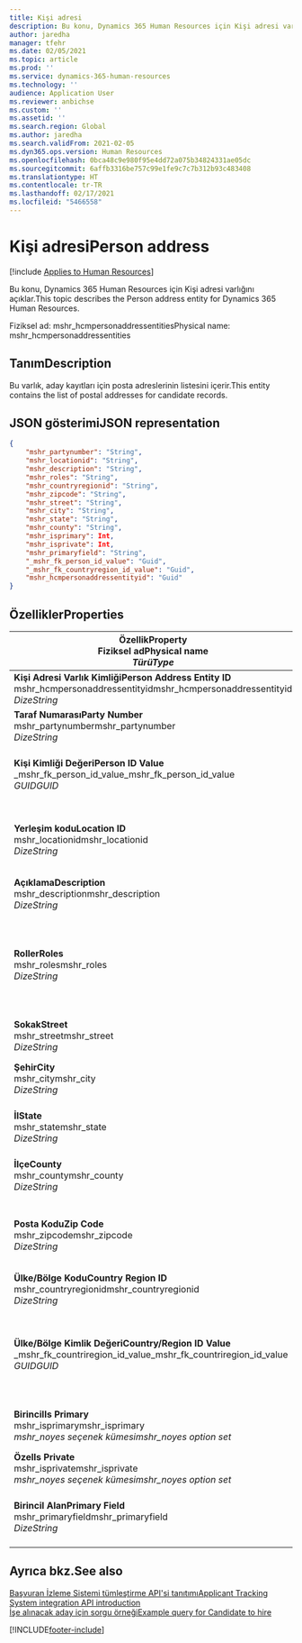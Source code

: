 ```yaml
---
title: Kişi adresi
description: Bu konu, Dynamics 365 Human Resources için Kişi adresi varlığını açıklar.
author: jaredha
manager: tfehr
ms.date: 02/05/2021
ms.topic: article
ms.prod: ''
ms.service: dynamics-365-human-resources
ms.technology: ''
audience: Application User
ms.reviewer: anbichse
ms.custom: ''
ms.assetid: ''
ms.search.region: Global
ms.author: jaredha
ms.search.validFrom: 2021-02-05
ms.dyn365.ops.version: Human Resources
ms.openlocfilehash: 0bca48c9e980f95e4dd72a075b34824331ae05dc
ms.sourcegitcommit: 6affb3316be757c99e1fe9c7c7b312b93c483408
ms.translationtype: HT
ms.contentlocale: tr-TR
ms.lasthandoff: 02/17/2021
ms.locfileid: "5466558"
---
```

# <a name="person-address"></a><span data-ttu-id="4888b-103">Kişi adresi</span><span class="sxs-lookup"><span data-stu-id="4888b-103">Person address</span></span>

[!include [Applies to Human Resources](../includes/applies-to-hr.md)]

<span data-ttu-id="4888b-104">Bu konu, Dynamics 365 Human Resources için Kişi adresi varlığını açıklar.</span><span class="sxs-lookup"><span data-stu-id="4888b-104">This topic describes the Person address entity for Dynamics 365 Human Resources.</span></span>

<span data-ttu-id="4888b-105">Fiziksel ad: mshr_hcmpersonaddressentities</span><span class="sxs-lookup"><span data-stu-id="4888b-105">Physical name: mshr_hcmpersonaddressentities</span></span>

## <a name="description"></a><span data-ttu-id="4888b-106">Tanım</span><span class="sxs-lookup"><span data-stu-id="4888b-106">Description</span></span>

<span data-ttu-id="4888b-107">Bu varlık, aday kayıtları için posta adreslerinin listesini içerir.</span><span class="sxs-lookup"><span data-stu-id="4888b-107">This entity contains the list of postal addresses for candidate records.</span></span>

## <a name="json-representation"></a><span data-ttu-id="4888b-108">JSON gösterimi</span><span class="sxs-lookup"><span data-stu-id="4888b-108">JSON representation</span></span>

```json
{
    "mshr_partynumber": "String",
    "mshr_locationid": "String",
    "mshr_description": "String",
    "mshr_roles": "String",
    "mshr_countryregionid": "String",
    "mshr_zipcode": "String",
    "mshr_street": "String",
    "mshr_city": "String",
    "mshr_state": "String",
    "mshr_county": "String",
    "mshr_isprimary": Int,
    "mshr_isprivate": Int,
    "mshr_primaryfield": "String",
    "_mshr_fk_person_id_value": "Guid",
    "_mshr_fk_countryregion_id_value": "Guid",
    "mshr_hcmpersonaddressentityid": "Guid"
}
```

## <a name="properties"></a><span data-ttu-id="4888b-109">Özellikler</span><span class="sxs-lookup"><span data-stu-id="4888b-109">Properties</span></span>

| <span data-ttu-id="4888b-110">Özellik</span><span class="sxs-lookup"><span data-stu-id="4888b-110">Property</span></span><br><span data-ttu-id="4888b-111">**Fiziksel ad**</span><span class="sxs-lookup"><span data-stu-id="4888b-111">**Physical name**</span></span><br><span data-ttu-id="4888b-112">**_Türü_**</span><span class="sxs-lookup"><span data-stu-id="4888b-112">**_Type_**</span></span> | <span data-ttu-id="4888b-113">Kullan</span><span class="sxs-lookup"><span data-stu-id="4888b-113">Use</span></span> | <span data-ttu-id="4888b-114">Tanım</span><span class="sxs-lookup"><span data-stu-id="4888b-114">Description</span></span> |
| --- | --- | --- |
| <span data-ttu-id="4888b-115">**Kişi Adresi Varlık Kimliği**</span><span class="sxs-lookup"><span data-stu-id="4888b-115">**Person Address Entity ID**</span></span><br><span data-ttu-id="4888b-116">mshr_hcmpersonaddressentityid</span><span class="sxs-lookup"><span data-stu-id="4888b-116">mshr_hcmpersonaddressentityid</span></span><br><span data-ttu-id="4888b-117">*Dize*</span><span class="sxs-lookup"><span data-stu-id="4888b-117">*String*</span></span> | <span data-ttu-id="4888b-118">Salt okunur</span><span class="sxs-lookup"><span data-stu-id="4888b-118">Read-only</span></span><br><span data-ttu-id="4888b-119">Gerekli</span><span class="sxs-lookup"><span data-stu-id="4888b-119">Required</span></span> | <span data-ttu-id="4888b-120">Varlık kaydı için sistem tarafından oluşturulan benzersiz tanımlayıcı.</span><span class="sxs-lookup"><span data-stu-id="4888b-120">System-generated unique identifier for the entity record.</span></span> |
| <span data-ttu-id="4888b-121">**Taraf Numarası**</span><span class="sxs-lookup"><span data-stu-id="4888b-121">**Party Number**</span></span><br><span data-ttu-id="4888b-122">mshr_partynumber</span><span class="sxs-lookup"><span data-stu-id="4888b-122">mshr_partynumber</span></span><br><span data-ttu-id="4888b-123">*Dize*</span><span class="sxs-lookup"><span data-stu-id="4888b-123">*String*</span></span> | <span data-ttu-id="4888b-124">Okuma/yazma</span><span class="sxs-lookup"><span data-stu-id="4888b-124">Read/write</span></span><br><span data-ttu-id="4888b-125">Gerekli</span><span class="sxs-lookup"><span data-stu-id="4888b-125">Required</span></span> | <span data-ttu-id="4888b-126">İlişkili taraf (kişi) kaydının kimliği.</span><span class="sxs-lookup"><span data-stu-id="4888b-126">The ID of the associated party (person) record.</span></span> |
| <span data-ttu-id="4888b-127">**Kişi Kimliği Değeri**</span><span class="sxs-lookup"><span data-stu-id="4888b-127">**Person ID Value**</span></span><br><span data-ttu-id="4888b-128">_mshr_fk_person_id_value</span><span class="sxs-lookup"><span data-stu-id="4888b-128">_mshr_fk_person_id_value</span></span><br><span data-ttu-id="4888b-129">*GUID*</span><span class="sxs-lookup"><span data-stu-id="4888b-129">*GUID*</span></span> | <span data-ttu-id="4888b-130">Salt okunur</span><span class="sxs-lookup"><span data-stu-id="4888b-130">Read-only</span></span><br><span data-ttu-id="4888b-131">Gerekli</span><span class="sxs-lookup"><span data-stu-id="4888b-131">Required</span></span><br><span data-ttu-id="4888b-132">Yabancı anahtar: mshr_dirpersonentity içindeki mshr_dirpersonentityid</span><span class="sxs-lookup"><span data-stu-id="4888b-132">Foreign key: mshr_dirpersonentityid of mshr_dirpersonentity</span></span> | <span data-ttu-id="4888b-133">Taraf (kişi) varlık kaydının sistem tarafından oluşturulan tanımlayıcısı.</span><span class="sxs-lookup"><span data-stu-id="4888b-133">The system-generated identifier of the party (person) entity record.</span></span> |
| <span data-ttu-id="4888b-134">**Yerleşim kodu**</span><span class="sxs-lookup"><span data-stu-id="4888b-134">**Location ID**</span></span><br><span data-ttu-id="4888b-135">mshr_locationid</span><span class="sxs-lookup"><span data-stu-id="4888b-135">mshr_locationid</span></span><br><span data-ttu-id="4888b-136">*Dize*</span><span class="sxs-lookup"><span data-stu-id="4888b-136">*String*</span></span> | <span data-ttu-id="4888b-137">Okuma/yazma</span><span class="sxs-lookup"><span data-stu-id="4888b-137">Read/write</span></span><br><span data-ttu-id="4888b-138">Gerekli</span><span class="sxs-lookup"><span data-stu-id="4888b-138">Required</span></span> | <span data-ttu-id="4888b-139">Adres kaydının konum kimliği.</span><span class="sxs-lookup"><span data-stu-id="4888b-139">The location ID of the address record.</span></span> <span data-ttu-id="4888b-140">mshr_logisticspostaladdresslocationcdsentity varlığında ayarlayın.</span><span class="sxs-lookup"><span data-stu-id="4888b-140">Set up in mshr_logisticspostaladdresslocationcdsentity entity.</span></span> |
| <span data-ttu-id="4888b-141">**Açıklama**</span><span class="sxs-lookup"><span data-stu-id="4888b-141">**Description**</span></span><br><span data-ttu-id="4888b-142">mshr_description</span><span class="sxs-lookup"><span data-stu-id="4888b-142">mshr_description</span></span><br><span data-ttu-id="4888b-143">*Dize*</span><span class="sxs-lookup"><span data-stu-id="4888b-143">*String*</span></span> | <span data-ttu-id="4888b-144">Okuma/yazma</span><span class="sxs-lookup"><span data-stu-id="4888b-144">Read/write</span></span><br><span data-ttu-id="4888b-145">Gerekli</span><span class="sxs-lookup"><span data-stu-id="4888b-145">Required</span></span> | <span data-ttu-id="4888b-146">Adayın adresinin açıklaması.</span><span class="sxs-lookup"><span data-stu-id="4888b-146">A description of the candidate’s address.</span></span> |
| <span data-ttu-id="4888b-147">**Roller**</span><span class="sxs-lookup"><span data-stu-id="4888b-147">**Roles**</span></span><br><span data-ttu-id="4888b-148">mshr_roles</span><span class="sxs-lookup"><span data-stu-id="4888b-148">mshr_roles</span></span><br><span data-ttu-id="4888b-149">*Dize*</span><span class="sxs-lookup"><span data-stu-id="4888b-149">*String*</span></span> | <span data-ttu-id="4888b-150">Okuma/yazma</span><span class="sxs-lookup"><span data-stu-id="4888b-150">Read/write</span></span><br><span data-ttu-id="4888b-151">Gerekli</span><span class="sxs-lookup"><span data-stu-id="4888b-151">Required</span></span> | <span data-ttu-id="4888b-152">Bu adres için atanan roller.</span><span class="sxs-lookup"><span data-stu-id="4888b-152">The roles assigned for this address.</span></span> <span data-ttu-id="4888b-153">Birden fazla rol atanabilir.</span><span class="sxs-lookup"><span data-stu-id="4888b-153">More than one role can be assigned.</span></span> <span data-ttu-id="4888b-154">Her rol noktalı virgülle ayrılmalıdır.</span><span class="sxs-lookup"><span data-stu-id="4888b-154">Each role should be separated by a semicolon.</span></span> <span data-ttu-id="4888b-155">mshr_logisticslocationroleentity varlığında bulunan geçerli değerler.</span><span class="sxs-lookup"><span data-stu-id="4888b-155">Valid values contained in the mshr_logisticslocationroleentity entity.</span></span> |
| <span data-ttu-id="4888b-156">**Sokak**</span><span class="sxs-lookup"><span data-stu-id="4888b-156">**Street**</span></span><br><span data-ttu-id="4888b-157">mshr_street</span><span class="sxs-lookup"><span data-stu-id="4888b-157">mshr_street</span></span><br><span data-ttu-id="4888b-158">*Dize*</span><span class="sxs-lookup"><span data-stu-id="4888b-158">*String*</span></span> | <span data-ttu-id="4888b-159">Okuma/yazma</span><span class="sxs-lookup"><span data-stu-id="4888b-159">Read/write</span></span><br><span data-ttu-id="4888b-160">İsteğe bağlı</span><span class="sxs-lookup"><span data-stu-id="4888b-160">Optional</span></span> | <span data-ttu-id="4888b-161">Sokak numarası.</span><span class="sxs-lookup"><span data-stu-id="4888b-161">The street number.</span></span> |
| <span data-ttu-id="4888b-162">**Şehir**</span><span class="sxs-lookup"><span data-stu-id="4888b-162">**City**</span></span><br><span data-ttu-id="4888b-163">mshr_city</span><span class="sxs-lookup"><span data-stu-id="4888b-163">mshr_city</span></span><br><span data-ttu-id="4888b-164">*Dize*</span><span class="sxs-lookup"><span data-stu-id="4888b-164">*String*</span></span> | <span data-ttu-id="4888b-165">Okuma/yazma</span><span class="sxs-lookup"><span data-stu-id="4888b-165">Read/write</span></span><br><span data-ttu-id="4888b-166">İsteğe bağlı</span><span class="sxs-lookup"><span data-stu-id="4888b-166">Optional</span></span> | <span data-ttu-id="4888b-167">Adresin bulunduğu şehir.</span><span class="sxs-lookup"><span data-stu-id="4888b-167">The city of the address.</span></span> <span data-ttu-id="4888b-168">mshr_logisticsaddresscityentity varlığında ayarlanır.</span><span class="sxs-lookup"><span data-stu-id="4888b-168">Set up in mshr_logisticsaddresscityentity entity.</span></span> |
| <span data-ttu-id="4888b-169">**İl**</span><span class="sxs-lookup"><span data-stu-id="4888b-169">**State**</span></span><br><span data-ttu-id="4888b-170">mshr_state</span><span class="sxs-lookup"><span data-stu-id="4888b-170">mshr_state</span></span><br><span data-ttu-id="4888b-171">*Dize*</span><span class="sxs-lookup"><span data-stu-id="4888b-171">*String*</span></span> | <span data-ttu-id="4888b-172">Okuma/yazma</span><span class="sxs-lookup"><span data-stu-id="4888b-172">Read/write</span></span><br><span data-ttu-id="4888b-173">İsteğe bağlı</span><span class="sxs-lookup"><span data-stu-id="4888b-173">Optional</span></span> | <span data-ttu-id="4888b-174">Adresin bulunduğu il.</span><span class="sxs-lookup"><span data-stu-id="4888b-174">The state of the address.</span></span> <span data-ttu-id="4888b-175">mshr_logisticsaddressstateentity varlığında ayarlanır.</span><span class="sxs-lookup"><span data-stu-id="4888b-175">Set up in mshr_logisticsaddressstateentity entity.</span></span> |
| <span data-ttu-id="4888b-176">**İlçe**</span><span class="sxs-lookup"><span data-stu-id="4888b-176">**County**</span></span><br><span data-ttu-id="4888b-177">mshr_county</span><span class="sxs-lookup"><span data-stu-id="4888b-177">mshr_county</span></span><br><span data-ttu-id="4888b-178">*Dize*</span><span class="sxs-lookup"><span data-stu-id="4888b-178">*String*</span></span> | <span data-ttu-id="4888b-179">Okuma/yazma</span><span class="sxs-lookup"><span data-stu-id="4888b-179">Read/write</span></span><br><span data-ttu-id="4888b-180">İsteğe bağlı</span><span class="sxs-lookup"><span data-stu-id="4888b-180">Optional</span></span> | <span data-ttu-id="4888b-181">Adresin bulunduğu ilçe.</span><span class="sxs-lookup"><span data-stu-id="4888b-181">The county of the address.</span></span> <span data-ttu-id="4888b-182">mshr_logisticsaddresscountyentity varlığında ayarlanır.</span><span class="sxs-lookup"><span data-stu-id="4888b-182">Set up in mshr_logisticsaddresscountyentity entity.</span></span> |
| <span data-ttu-id="4888b-183">**Posta Kodu**</span><span class="sxs-lookup"><span data-stu-id="4888b-183">**Zip Code**</span></span><br><span data-ttu-id="4888b-184">mshr_zipcode</span><span class="sxs-lookup"><span data-stu-id="4888b-184">mshr_zipcode</span></span><br><span data-ttu-id="4888b-185">*Dize*</span><span class="sxs-lookup"><span data-stu-id="4888b-185">*String*</span></span> | <span data-ttu-id="4888b-186">Okuma/yazma</span><span class="sxs-lookup"><span data-stu-id="4888b-186">Read/write</span></span><br><span data-ttu-id="4888b-187">İsteğe bağlı</span><span class="sxs-lookup"><span data-stu-id="4888b-187">Optional</span></span> | <span data-ttu-id="4888b-188">Adresin posta kodu.</span><span class="sxs-lookup"><span data-stu-id="4888b-188">The zip/postal code of the address.</span></span> <span data-ttu-id="4888b-189">mshr_logisticsaddresspostalcodeentity varlığında ayarlanır.</span><span class="sxs-lookup"><span data-stu-id="4888b-189">Set up in mshr_logisticsaddresspostalcodeentity entity.</span></span> |
| <span data-ttu-id="4888b-190">**Ülke/Bölge Kodu**</span><span class="sxs-lookup"><span data-stu-id="4888b-190">**Country Region ID**</span></span><br><span data-ttu-id="4888b-191">mshr_countryregionid</span><span class="sxs-lookup"><span data-stu-id="4888b-191">mshr_countryregionid</span></span><br><span data-ttu-id="4888b-192">*Dize*</span><span class="sxs-lookup"><span data-stu-id="4888b-192">*String*</span></span> | <span data-ttu-id="4888b-193">Okuma/yazma</span><span class="sxs-lookup"><span data-stu-id="4888b-193">Read/write</span></span><br><span data-ttu-id="4888b-194">İsteğe bağlı</span><span class="sxs-lookup"><span data-stu-id="4888b-194">Optional</span></span> | <span data-ttu-id="4888b-195">Adresin bulunduğu ülke veya bölge.</span><span class="sxs-lookup"><span data-stu-id="4888b-195">The country or region of the address.</span></span> |
| <span data-ttu-id="4888b-196">**Ülke/Bölge Kimlik Değeri**</span><span class="sxs-lookup"><span data-stu-id="4888b-196">**Country/Region ID Value**</span></span><br><span data-ttu-id="4888b-197">_mshr_fk_countriregion_id_value</span><span class="sxs-lookup"><span data-stu-id="4888b-197">_mshr_fk_countriregion_id_value</span></span><br><span data-ttu-id="4888b-198">*GUID*</span><span class="sxs-lookup"><span data-stu-id="4888b-198">*GUID*</span></span> | <span data-ttu-id="4888b-199">Salt okunur</span><span class="sxs-lookup"><span data-stu-id="4888b-199">Read-only</span></span><br><span data-ttu-id="4888b-200">İsteğe bağlı</span><span class="sxs-lookup"><span data-stu-id="4888b-200">Optional</span></span><br><span data-ttu-id="4888b-201">Yabancı anahtar: mshr_logisticsaddresscountryregionentity içindeki mshr_logisticaddresscountryregionentityid</span><span class="sxs-lookup"><span data-stu-id="4888b-201">Foreign key: mshr_logisticaddresscountryregionentityid of mshr_logisticsaddresscountryregionentity</span></span> | <span data-ttu-id="4888b-202">Adresin ülkesinin/bölgesinin sistem tarafından oluşturulan benzersiz tanımlayıcısı.</span><span class="sxs-lookup"><span data-stu-id="4888b-202">System-generated unique identifier of the country/region of the address.</span></span> |
| <span data-ttu-id="4888b-203">**Birincil**</span><span class="sxs-lookup"><span data-stu-id="4888b-203">**Is Primary**</span></span><br><span data-ttu-id="4888b-204">mshr_isprimary</span><span class="sxs-lookup"><span data-stu-id="4888b-204">mshr_isprimary</span></span><br><span data-ttu-id="4888b-205">*mshr_noyes seçenek kümesi*</span><span class="sxs-lookup"><span data-stu-id="4888b-205">*mshr_noyes option set*</span></span> | <span data-ttu-id="4888b-206">Okuma/yazma</span><span class="sxs-lookup"><span data-stu-id="4888b-206">Read/write</span></span><br><span data-ttu-id="4888b-207">Gerekli</span><span class="sxs-lookup"><span data-stu-id="4888b-207">Required</span></span> | <span data-ttu-id="4888b-208">Bu adresin tanımlanan rolün kişisi için birincil adres olup olmadığını tanımlar.</span><span class="sxs-lookup"><span data-stu-id="4888b-208">Identifies whether this address is the primary address for the person of the defined role.</span></span> |
| <span data-ttu-id="4888b-209">**Özel**</span><span class="sxs-lookup"><span data-stu-id="4888b-209">**Is Private**</span></span><br><span data-ttu-id="4888b-210">mshr_isprivate</span><span class="sxs-lookup"><span data-stu-id="4888b-210">mshr_isprivate</span></span><br><span data-ttu-id="4888b-211">*mshr_noyes seçenek kümesi*</span><span class="sxs-lookup"><span data-stu-id="4888b-211">*mshr_noyes option set*</span></span> | <span data-ttu-id="4888b-212">Okuma/yazma</span><span class="sxs-lookup"><span data-stu-id="4888b-212">Read/write</span></span><br><span data-ttu-id="4888b-213">Gerekli</span><span class="sxs-lookup"><span data-stu-id="4888b-213">Required</span></span> | <span data-ttu-id="4888b-214">Bu adresin kişi için özel adres olup olmadığını tanımlar.</span><span class="sxs-lookup"><span data-stu-id="4888b-214">Identifies whether this address is a private address for the person.</span></span> |
| <span data-ttu-id="4888b-215">**Birincil Alan**</span><span class="sxs-lookup"><span data-stu-id="4888b-215">**Primary Field**</span></span><br><span data-ttu-id="4888b-216">mshr_primaryfield</span><span class="sxs-lookup"><span data-stu-id="4888b-216">mshr_primaryfield</span></span><br><span data-ttu-id="4888b-217">*Dize*</span><span class="sxs-lookup"><span data-stu-id="4888b-217">*String*</span></span> | <span data-ttu-id="4888b-218">Salt okunur</span><span class="sxs-lookup"><span data-stu-id="4888b-218">Read-only</span></span><br><span data-ttu-id="4888b-219">Gerekli</span><span class="sxs-lookup"><span data-stu-id="4888b-219">Required</span></span> | <span data-ttu-id="4888b-220">Varlık kaydının birincil tanımlayıcısı olarak kullanılan alan.</span><span class="sxs-lookup"><span data-stu-id="4888b-220">Field used as a primary identifier of the entity record.</span></span> <span data-ttu-id="4888b-221">Taraf numarası ve konum kimliği birleşimi.</span><span class="sxs-lookup"><span data-stu-id="4888b-221">Combination of party number and location ID.</span></span> |

## <a name="see-also"></a><span data-ttu-id="4888b-222">Ayrıca bkz.</span><span class="sxs-lookup"><span data-stu-id="4888b-222">See also</span></span>

[<span data-ttu-id="4888b-223">Başvuran İzleme Sistemi tümleştirme API'si tanıtımı</span><span class="sxs-lookup"><span data-stu-id="4888b-223">Applicant Tracking System integration API introduction</span></span>](hr-admin-integration-ats-api-introduction.md)<br>
[<span data-ttu-id="4888b-224">İşe alınacak aday için sorgu örneği</span><span class="sxs-lookup"><span data-stu-id="4888b-224">Example query for Candidate to hire</span></span>](hr-admin-integration-ats-api-candidate-to-hire-example-query.md)



[!INCLUDE[footer-include](../includes/footer-banner.md)]